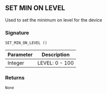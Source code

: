 ## SET MIN ON LEVEL

Used to set the minimum on level for the device 


### Signature

`SET_MIN_ON_LEVEL ()`


| Parameter | Description |
| --- | --- |
| Integer | LEVEL: 0 - 100 |


### Returns

`None`